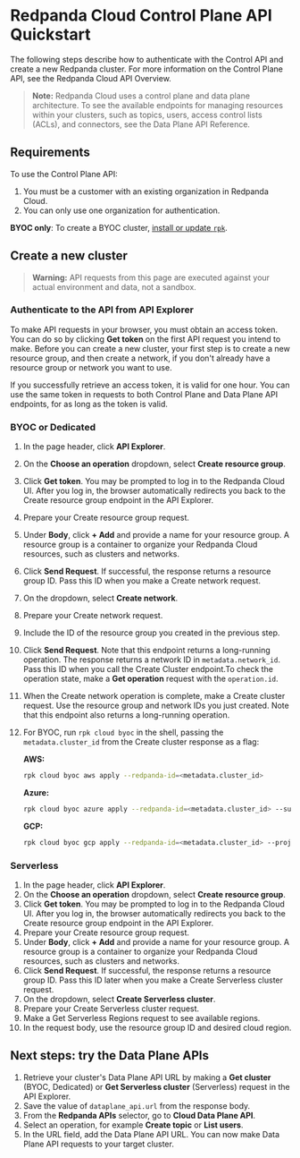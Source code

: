 # Redpanda Cloud Control Plane API Quickstart

The following steps describe how to authenticate with the Control API and create a new Redpanda cluster. For more information on the Control Plane API, see the Redpanda Cloud API Overview.

> **Note:** Redpanda Cloud uses a control plane and data plane architecture. 
To see the available endpoints for managing resources within your clusters, such as topics, users, access control lists (ACLs), and connectors, see the Data Plane API Reference.

## Requirements

To use the Control Plane API:

1. You must be a customer with an existing organization in Redpanda Cloud.
2. You can only use one organization for authentication.

**BYOC only**: To create a BYOC cluster, [install or update `rpk`](https://docs.redpanda.com/redpanda-cloud/manage/rpk/rpk-install).

## Create a new cluster

> **Warning:** API requests from this page are executed against your actual environment and data, not a sandbox.

### Authenticate to the API from API Explorer

To make API requests in your browser, you must obtain an access token. You can do so by clicking **Get token** on the first API request you intend to make. Before you can create a new cluster, your first step is to create a new resource group, and then create a network, if you don't already have a resource group or network you want to use.

If you successfully retrieve an access token, it is valid for one hour. You can use the same token in requests to both Control Plane and Data Plane API endpoints, for as long as the token is valid.

### BYOC or Dedicated

1. In the page header, click **API Explorer**.
1. On the **Choose an operation** dropdown, select **Create resource group**.
1. Click **Get token**. You may be prompted to log in to the Redpanda Cloud UI. After you log in, the browser automatically redirects you back to the Create resource group endpoint in the API Explorer.
1. Prepare your Create resource group request.
  1. Under **Body**, click **+ Add** and provide a name for your resource group. A resource group is a container to organize your Redpanda Cloud resources, such as clusters and networks.
  1. Click **Send Request**. If successful, the response returns a resource group ID. Pass this ID when you make a Create network request. 
1. On the dropdown, select **Create network**.
1. Prepare your Create network request.
  1. Include the ID of the resource group you created in the previous step. 
  1. Click **Send Request**. Note that this endpoint returns a long-running operation. The response returns a network ID in `metadata.network_id`. Pass this ID when you call the Create Cluster endpoint.To check the operation state, make a **Get operation** request with the `operation.id`.  
1. When the Create network operation is complete, make a Create cluster request. Use the resource group and network IDs you just created. Note that this endpoint also returns a long-running operation.
1. For BYOC, run `rpk cloud byoc` in the shell, passing the `metadata.cluster_id` from the Create cluster response as a flag:

   **AWS:**
   ```bash
   rpk cloud byoc aws apply --redpanda-id=<metadata.cluster_id>
   ```
   **Azure:**
   ```bash
   rpk cloud byoc azure apply --redpanda-id=<metadata.cluster_id> --subscription-id=<redpanda-cluster-azure-subscription-id>
   ```
   **GCP:**
   ```bash
   rpk cloud byoc gcp apply --redpanda-id=<metadata.cluster_id> --project-id=<gcp-project-id>
   ```

### Serverless

1. In the page header, click **API Explorer**.
1. On the **Choose an operation** dropdown, select **Create resource group**.
1. Click **Get token**. You may be prompted to log in to the Redpanda Cloud UI. After you log in, the browser automatically redirects you back to the Create resource group endpoint in the API Explorer.
1. Prepare your Create resource group request.
  1. Under **Body**, click **+ Add** and provide a name for your resource group. A resource group is a container to organize your Redpanda Cloud resources, such as clusters and networks.
  1. Click **Send Request**. If successful, the response returns a resource group ID. Pass this ID later when you make a Create Serverless cluster request. 
1. On the dropdown, select **Create Serverless cluster**. 
1. Prepare your Create Serverless cluster request.
  1. Make a Get Serverless Regions request to see available regions.
  1. In the request body, use the resource group ID and desired cloud region.

## Next steps: try the Data Plane APIs

1. Retrieve your cluster's Data Plane API URL by making a **Get cluster** (BYOC, Dedicated) or **Get Serverless cluster** (Serverless) request in the API Explorer.
1. Save the value of `dataplane_api.url` from the response body.
1. From the **Redpanda APIs** selector, go to **Cloud Data Plane API**.
1. Select an operation, for example **Create topic** or **List users**. 
1. In the URL field, add the Data Plane API URL. You can now make Data Plane API requests to your target cluster.


